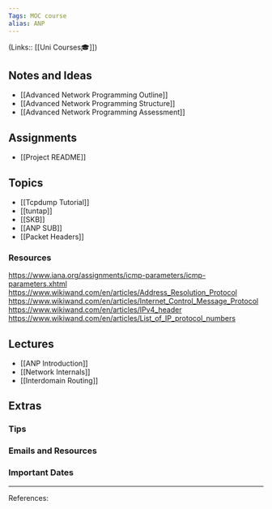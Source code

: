 ```yaml
---
Tags: MOC course
alias: ANP
---
```

(Links:: [[Uni Courses🎓]])
## Notes and Ideas
- [[Advanced Network Programming Outline]]
- [[Advanced Network Programming Structure]]
- [[Advanced Network Programming Assessment]]
## Assignments
- [[Project README]]
## Topics
- [[Tcpdump Tutorial]]
- [[tuntap]]
- [[SKB]]
- [[ANP SUB]]
- [[Packet Headers]]
### Resources
https://www.iana.org/assignments/icmp-parameters/icmp-parameters.xhtml
https://www.wikiwand.com/en/articles/Address_Resolution_Protocol
https://www.wikiwand.com/en/articles/Internet_Control_Message_Protocol
https://www.wikiwand.com/en/articles/IPv4_header
https://www.wikiwand.com/en/articles/List_of_IP_protocol_numbers
## Lectures
- [[ANP Introduction]]
- [[Network Internals]]
- [[Interdomain Routing]]
## Extras
### Tips
### Emails and Resources
### Important Dates
___
References:

